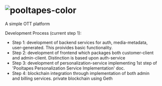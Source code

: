 # ![pooltapes-color](https://user-images.githubusercontent.com/74663147/162610436-542e9389-fce5-44ed-9f50-f47f6b29a910.svg)
A simple OTT platform

Development Process (current step 1):
<ul>
  <li>Step 1: development of backend services for auth, media-metadata, user-generated. This proivides basic functionality.</li>
  <li>Step 2: development of frontend which packages both customer-client and admin-client. Distinction is based upon auth-service</li>
  <li>Step 3: development of personalization-service implementing 1st step of 'Pooltapes Personalization Service Implementation' doc.</li>
  <li>Step 4: blockchain integration through implementation of both admin and billing services. private blockchain using Geth</li>
</ul>

